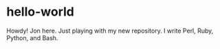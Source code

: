 # hello-world

Howdy!  Jon here.  Just playing with my new repository.  I write Perl, Ruby, Python, and Bash.

